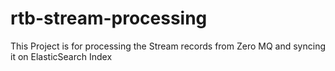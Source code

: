 # rtb-stream-processing
This Project is for processing the Stream records from Zero MQ and syncing it on ElasticSearch Index
